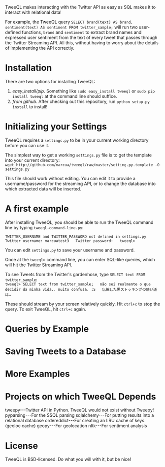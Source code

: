 TweeQL makes interacting with the Twitter API as easy as SQL makes it to interact with relational data!

For example, the TweeQL query `SELECT brand(text) AS brand,
sentiment(text) AS sentiment FROM twitter_sample;` will run two
user-defined functions, `brand` and `sentiment` to extract brand names and
expressed user sentiment from the text of every tweet that passes through
the Twitter Streaming API.  All this, without having to worry about the details
of implementing the API correctly.

Installation
============
There are two options for installing TweeQL:
1. *easy_install/pip*.  Something like `sudo easy_install tweeql` or `sudo pip install tweeql` at the command line should suffice.
1. *from github*.  After checking out this repository, run `python setup.py install` to install!

Initializing your Settings
==========================
TweeQL requires a `settings.py` to be in your current working directory before
you can use it.

The simplest way to get a working `settings.py` file is to get the template into your current directory:  
`wget http://github.com/marcua/tweeql/raw/master/setting.py.template -O settings.py`

This file should work without editing.  You can edit it to provide a username/password for the streaming API, or to change the database into which extracted data will be inserted.

A first example
===============
After installing TweeQL, you should be able to run the TweeQL command line by typing `tweeql-command-line.py`:

`TWITTER_USERNAME and TWITTER_PASSWORD not defined in settings.py  
Twitter username: marcuatest3  
Twitter password:  
tweeql>`

You can edit `settings.py` to save your username and password.

Once at the `tweeql>` command line, you can enter SQL-like queries, which will hit the Twitter Streaming API.

To see Tweets from the Twitter's gardenhose, type `SELECT text FROM twitter_sample`:  
`tweeql> SELECT text from twitter_sample;  
não sei realmente o que decidir da minha vida.. muito confusa. :S  
伝線した黒ストッキングの使い道は…`  

These should stream by your screen relatively quickly.  Hit `ctrl+c` to stop the query.  To exit TweeQL, hit `ctrl+c` again.

Queries by Example
==================

Saving Tweets to a Database
===========================

More Examples
=============

Projects on which TweeQL Depends
================================
tweepy---Twitter API in Python.  TweeQL would not exist without Tweepy!
pyparsing---For the SSQL parsing
sqlalchemy---For putting results into a relational database
ordereddict---For creating an LRU cache of keys (geoloc cache)
geopy---For geolocation
nltk---For sentiment analysis

License
=======
TweeQL is BSD-licensed.  Do what you will with it, but be nice!

